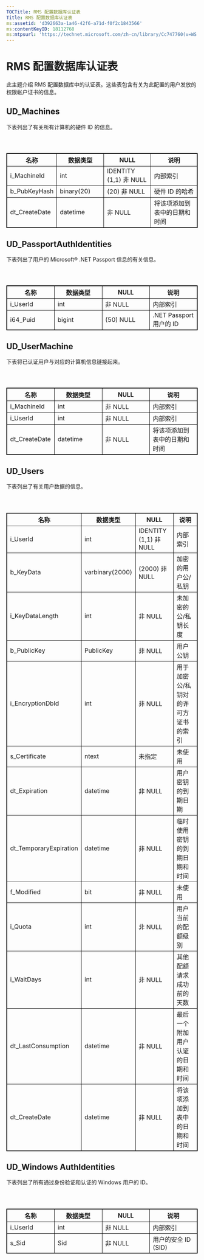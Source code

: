 ```yaml
---
TOCTitle: RMS 配置数据库认证表
Title: RMS 配置数据库认证表
ms:assetid: 'd392663a-1a46-42f6-a71d-f0f2c1843566'
ms:contentKeyID: 18112768
ms:mtpsurl: 'https://technet.microsoft.com/zh-cn/library/Cc747760(v=WS.10)'
---
```


RMS 配置数据库认证表
====================

此主题介绍 RMS 配置数据库中的认证表。这些表包含有关为此配置的用户发放的权限帐户证书的信息。

UD\_Machines
------------

下表列出了有关所有计算机的硬件 ID 的信息。

###  

 
<p></p>

<table style="border:1px solid black;">
<colgroup>
<col width="25%" />
<col width="25%" />
<col width="25%" />
<col width="25%" />
</colgroup>
<thead>
<tr class="header">
<th style="border:1px solid black;" >名称</th>
<th style="border:1px solid black;" >数据类型</th>
<th style="border:1px solid black;" >NULL</th>
<th style="border:1px solid black;" >说明</th>
</tr>
</thead>
<tbody>
<tr class="odd">
<td style="border:1px solid black;">i_MachineId</td>
<td style="border:1px solid black;">int</td>
<td style="border:1px solid black;">IDENTITY (1,1) 非 NULL</td>
<td style="border:1px solid black;">内部索引</td>
</tr>
<tr class="even">
<td style="border:1px solid black;">b_PubKeyHash</td>
<td style="border:1px solid black;">binary(20)</td>
<td style="border:1px solid black;">(20) 非 NULL</td>
<td style="border:1px solid black;">硬件 ID 的哈希</td>
</tr>
<tr class="odd">
<td style="border:1px solid black;">dt_CreateDate</td>
<td style="border:1px solid black;">datetime</td>
<td style="border:1px solid black;">非 NULL</td>
<td style="border:1px solid black;">将该项添加到表中的日期和时间</td>
</tr>
</tbody>
</table>

<p></p>

  
UD\_PassportAuthIdentities  
--------------------------
  
下表列出了用户的 Microsoft® .NET Passport 信息的有关信息。
  
###  

 
<p></p>

<table style="border:1px solid black;">
<colgroup>
<col width="25%" />
<col width="25%" />
<col width="25%" />
<col width="25%" />
</colgroup>
<thead>
<tr class="header">
<th style="border:1px solid black;" >名称</th>
<th style="border:1px solid black;" >数据类型</th>
<th style="border:1px solid black;" >NULL</th>
<th style="border:1px solid black;" >说明</th>
</tr>
</thead>
<tbody>
<tr class="odd">
<td style="border:1px solid black;">i_UserId</td>
<td style="border:1px solid black;">int</td>
<td style="border:1px solid black;">非 NULL</td>
<td style="border:1px solid black;">内部索引</td>
</tr>
<tr class="even">
<td style="border:1px solid black;">i64_Puid</td>
<td style="border:1px solid black;">bigint</td>
<td style="border:1px solid black;">(50) NULL</td>
<td style="border:1px solid black;">.NET Passport 用户的 ID</td>
</tr>
</tbody>
</table>

<p></p>

  
UD\_UserMachine  
---------------
  
下表将已认证用户与对应的计算机信息链接起来。
  
###  

 
<p></p>

<table style="border:1px solid black;">
<colgroup>
<col width="25%" />
<col width="25%" />
<col width="25%" />
<col width="25%" />
</colgroup>
<thead>
<tr class="header">
<th style="border:1px solid black;" >名称</th>
<th style="border:1px solid black;" >数据类型</th>
<th style="border:1px solid black;" >NULL</th>
<th style="border:1px solid black;" >说明</th>
</tr>
</thead>
<tbody>
<tr class="odd">
<td style="border:1px solid black;">i_MachineId</td>
<td style="border:1px solid black;">int</td>
<td style="border:1px solid black;">非 NULL</td>
<td style="border:1px solid black;">内部索引</td>
</tr>
<tr class="even">
<td style="border:1px solid black;">i_UserId</td>
<td style="border:1px solid black;">int</td>
<td style="border:1px solid black;">非 NULL</td>
<td style="border:1px solid black;">内部索引</td>
</tr>
<tr class="odd">
<td style="border:1px solid black;">dt_CreateDate</td>
<td style="border:1px solid black;">datetime</td>
<td style="border:1px solid black;">非 NULL</td>
<td style="border:1px solid black;">将该项添加到表中的日期和时间</td>
</tr>
</tbody>
</table>

<p></p>

  
UD\_Users  
---------
  
下表列出了有关用户数据的信息。
  
###  

 
<p></p>

<table style="border:1px solid black;">
<colgroup>
<col width="25%" />
<col width="25%" />
<col width="25%" />
<col width="25%" />
</colgroup>
<thead>
<tr class="header">
<th style="border:1px solid black;" >名称</th>
<th style="border:1px solid black;" >数据类型</th>
<th style="border:1px solid black;" >NULL</th>
<th style="border:1px solid black;" >说明</th>
</tr>
</thead>
<tbody>
<tr class="odd">
<td style="border:1px solid black;">i_UserId</td>
<td style="border:1px solid black;">int</td>
<td style="border:1px solid black;">IDENTITY (1,1) 非 NULL</td>
<td style="border:1px solid black;">内部索引</td>
</tr>
<tr class="even">
<td style="border:1px solid black;">b_KeyData</td>
<td style="border:1px solid black;">varbinary(2000)</td>
<td style="border:1px solid black;">(2000) 非 NULL</td>
<td style="border:1px solid black;">加密的用户公/私钥</td>
</tr>
<tr class="odd">
<td style="border:1px solid black;">i_KeyDataLength</td>
<td style="border:1px solid black;">int</td>
<td style="border:1px solid black;">非 NULL</td>
<td style="border:1px solid black;">未加密的公/私钥长度</td>
</tr>
<tr class="even">
<td style="border:1px solid black;">b_PublicKey</td>
<td style="border:1px solid black;">PublicKey</td>
<td style="border:1px solid black;">非 NULL</td>
<td style="border:1px solid black;">用户公钥</td>
</tr>
<tr class="odd">
<td style="border:1px solid black;">i_EncryptionDbId</td>
<td style="border:1px solid black;">int</td>
<td style="border:1px solid black;">非 NULL</td>
<td style="border:1px solid black;">用于加密公/私钥对的许可方证书的索引</td>
</tr>
<tr class="even">
<td style="border:1px solid black;">s_Certificate</td>
<td style="border:1px solid black;">ntext</td>
<td style="border:1px solid black;">未指定</td>
<td style="border:1px solid black;">未使用</td>
</tr>
<tr class="odd">
<td style="border:1px solid black;">dt_Expiration</td>
<td style="border:1px solid black;">datetime</td>
<td style="border:1px solid black;">非 NULL</td>
<td style="border:1px solid black;">用户密钥的到期日期</td>
</tr>
<tr class="even">
<td style="border:1px solid black;">dt_TemporaryExpiration</td>
<td style="border:1px solid black;">datetime</td>
<td style="border:1px solid black;">非 NULL</td>
<td style="border:1px solid black;">临时使用密钥的到期日期和时间</td>
</tr>
<tr class="odd">
<td style="border:1px solid black;">f_Modified</td>
<td style="border:1px solid black;">bit</td>
<td style="border:1px solid black;">非 NULL</td>
<td style="border:1px solid black;">未使用</td>
</tr>
<tr class="even">
<td style="border:1px solid black;">i_Quota</td>
<td style="border:1px solid black;">int</td>
<td style="border:1px solid black;">非 NULL</td>
<td style="border:1px solid black;">用户当前的配额级别</td>
</tr>
<tr class="odd">
<td style="border:1px solid black;">i_WaitDays</td>
<td style="border:1px solid black;">int</td>
<td style="border:1px solid black;">非 NULL</td>
<td style="border:1px solid black;">其他配额请求成功前的天数</td>
</tr>
<tr class="even">
<td style="border:1px solid black;">dt_LastConsumption</td>
<td style="border:1px solid black;">datetime</td>
<td style="border:1px solid black;">非 NULL</td>
<td style="border:1px solid black;">最后一个附加用户认证的日期和时间</td>
</tr>
<tr class="odd">
<td style="border:1px solid black;">dt_CreateDate</td>
<td style="border:1px solid black;">datetime</td>
<td style="border:1px solid black;">非 NULL</td>
<td style="border:1px solid black;">将该项添加到表中的日期和时间</td>
</tr>
</tbody>
</table>

<p></p>

  
UD\_Windows AuthIdentities  
--------------------------
  
下表列出了所有通过身份验证和认证的 Windows 用户的 ID。
  
###  

 
<p></p>

<table style="border:1px solid black;">
<colgroup>
<col width="25%" />
<col width="25%" />
<col width="25%" />
<col width="25%" />
</colgroup>
<thead>
<tr class="header">
<th style="border:1px solid black;" >名称</th>
<th style="border:1px solid black;" >数据类型</th>
<th style="border:1px solid black;" >NULL</th>
<th style="border:1px solid black;" >说明</th>
</tr>
</thead>
<tbody>
<tr class="odd">
<td style="border:1px solid black;">i_UserId</td>
<td style="border:1px solid black;">int</td>
<td style="border:1px solid black;">非 NULL</td>
<td style="border:1px solid black;">内部索引</td>
</tr>
<tr class="even">
<td style="border:1px solid black;">s_Sid</td>
<td style="border:1px solid black;">Sid</td>
<td style="border:1px solid black;">非 NULL</td>
<td style="border:1px solid black;">用户的安全 ID (SID)</td>
</tr>
</tbody>
</table>

<p></p>


